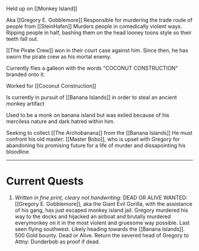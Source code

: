 Held up on [[Monkey Island]]

Aka [[Gregory E. Gobblemore]]
Responsible for murdering the trade route of people from [[SteinHafen]]
Murders people in comedically violent ways. Ripping people in half, bashing them on the head looney toons style so their teeth fall out.

[[The Pirate Crew]] won in their court case against him. Since then, he has sworn the pirate crew as his mortal enemy.

Currently flies a galleon with the words "COCONUT CONSTRUCTION" branded onto it.

Worked for [[Coconut Construction]]

Is currently in pursuit of [[Banana Islands]] in order to steal an ancient monkey artifact

Used to be a monk on banana island but was exiled because of his merciless nature and dark hatred within him.

Seeking to collect [[The Archobanana]] from the [[Banana Islands]]
He must confront his old master: [[Master Bobo]], who is upset with Gregory for abandoning his promising future for a life of murder and dissapointing his bloodline.


___

# Current Quests
1. *Written in fine print, cleary not handwriting:* 
	DEAD OR ALIVE WANTED: [[Gregory E. Gobblemore]], aka the Giant Evil Gorilla, with the assistance of his gang, has just escaped monkey island jail. Gregory murdered his way to the docks and hijacked an airboat and brutally murdered everymonkey on it in the most violent and gruesome way possible. Last seen flying southwest. Likely heading towards the [[Banana Islands]]. 500 Gold bounty. Dead or Alive. Return the severed head of Gregory to Attny: Dunderbob as proof if dead.